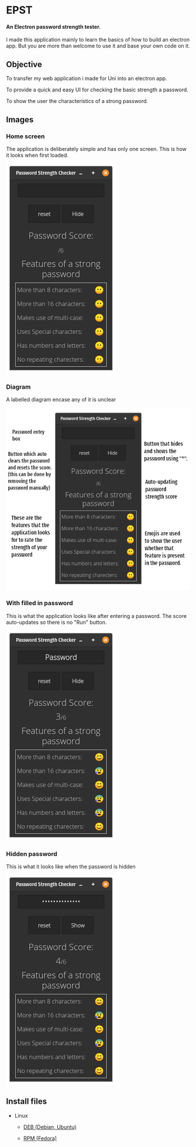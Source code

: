 # EPST
#### An Electron password strength tester. 


I made this application mainly to learn the basics of how to build an electron app. But you are more than welcome to use it and base your own code on it. 


## Objective 

To transfer my web application i made for Uni into an electron app. 

To provide a quick and easy UI for checking the basic strength a password. 

To show the user the characteristics of a strong password. 

## Images 

### Home screen 

The application is deliberately simple and has only one screen. This is how it looks when first loaded. 

![Application home screen](images/startScreen.png)

### Diagram 

A labelled diagram encase any of it is unclear 

![Diagrammed home screen ](images/diagram.png)

### With filled in password

This is what the application looks like after entering a password. The score auto-updates so there is no "Run" button.

![Application home screen](images/passwordPassword.png)


### Hidden password

This is what it looks like when the password is hidden 

![Hidden password](images/hiddenPassword.png)


## Install files 

- Linux 

	- [DEB (Debian, Ubuntu)](installers/epst_1.0.0_amd64.deb)

	- [RPM  (Fedora)](installers/epst_1.0.0_amd64.deb)